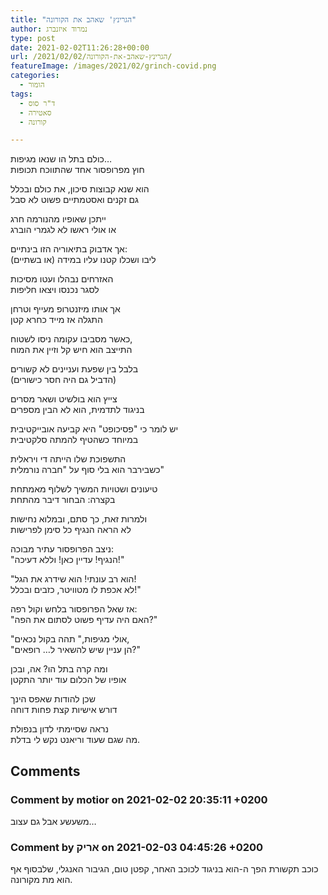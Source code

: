```yaml
---
title: "הגרינץ' שאהב את הקורונה"
author: נמרוד איזנברג
type: post
date: 2021-02-02T11:26:28+00:00
url: /2021/02/02/הגרינץ-שאהב-את-הקורונה/
featureImage: /images/2021/02/grinch-covid.png
categories:
  - הומור
tags:
  - ד"ר סוס
  - סאטירה
  - קורונה

---
```

כולם בתל הו שנאו מגיפות&#8230;  
חוץ מפרופסור אחד שהתווכח תכופות

הוא שנא קבוצות סיכון, את כולם ובכלל  
גם זקנים ואסטמתיים פשוט לא סבל

ייתכן שאופיו מהנורמה חרג  
או אולי ראשו לא לגמרי הוברג

אך אדבוק בתיאוריה הזו בינתיים:  
ליבו ושכלו קטנו עליו במידה (או בשתיים)

האזרחים נבהלו ועטו מסיכות  
לסגר נכנסו ויצאו חליפות

אך אותו מיזנטרופ מעייף וטרחן  
התגלה אז מייד כחרא קטן

כאשר מסביבו עקומה ניסו לשטוח,  
התייצב הוא חיש קל וזיין את המוח

בלבל בין שפעת ועניינים לא קשורים  
(הדביל גם היה חסר כישורים)

צייץ הוא בולשיט ושאר מסרים  
בניגוד לתדמית, הוא לא הבין מספרים

יש לומר כי "פסיכופט" היא קביעה אובייקטיבית  
במיוחד כשהטיף להמתה סלקטיבית

התשפוכת שלו הייתה די ויראלית  
כשבירבר הוא בלי סוף על "חברה נורמלית"

טיעונים ושטויות המשיך לשלוף מאמתחת  
בקצרה: הבחור דיבר מהתחת

ולמרות זאת, כך סתם, ובמלוא נחישות  
לא הראה הנגיף כל סימן לפרישות

ניצב הפרופסור עתיר מבוכה:  
"הנגיף! עדיין כאן! וללא דעיכה!"

"הוא רב עונתי! הוא שידרג את הגל!  
לא אכפת לו מטוויטר, כזבים ובכלל!"

אז שאל הפרופסור בלחש וקול רפה:  
"האם היה עדיף פשוט לסתום את הפה?"

"אולי מגיפות," תהה בקול נכאים,  
"הן עניין שיש להשאיר ל&#8230; רופאים?"

ומה קרה בתל הו? אה, ובכן  
אופיו של הכלום עוד יותר התקטן

שכן להודות שאפס הינך  
דורש אישיות קצת פחות דוחה

נראה שסיימתי לדון בנפולת  
מה שגם שעוד וריאנט נקש לי בדלת.

## Comments

### Comment by motior on 2021-02-02 20:35:11 +0200
משעשע אבל גם עצוב&#8230;

### Comment by אריק on 2021-02-03 04:45:26 +0200
כוכב תקשורת הפך ה-הוא בניגוד לכוכב האחר, קפטן טום, הגיבור האנגלי, שלבסוף אף הוא מת מקורונה.